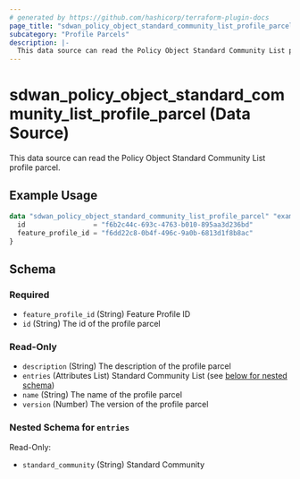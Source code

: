 ```yaml
---
# generated by https://github.com/hashicorp/terraform-plugin-docs
page_title: "sdwan_policy_object_standard_community_list_profile_parcel Data Source - terraform-provider-sdwan"
subcategory: "Profile Parcels"
description: |-
  This data source can read the Policy Object Standard Community List profile parcel.
---
```


# sdwan_policy_object_standard_community_list_profile_parcel (Data Source)

This data source can read the Policy Object Standard Community List profile parcel.

## Example Usage

```terraform
data "sdwan_policy_object_standard_community_list_profile_parcel" "example" {
  id                 = "f6b2c44c-693c-4763-b010-895aa3d236bd"
  feature_profile_id = "f6dd22c8-0b4f-496c-9a0b-6813d1f8b8ac"
}
```

<!-- schema generated by tfplugindocs -->
## Schema

### Required

- `feature_profile_id` (String) Feature Profile ID
- `id` (String) The id of the profile parcel

### Read-Only

- `description` (String) The description of the profile parcel
- `entries` (Attributes List) Standard Community List (see [below for nested schema](#nestedatt--entries))
- `name` (String) The name of the profile parcel
- `version` (Number) The version of the profile parcel

<a id="nestedatt--entries"></a>
### Nested Schema for `entries`

Read-Only:

- `standard_community` (String) Standard Community
